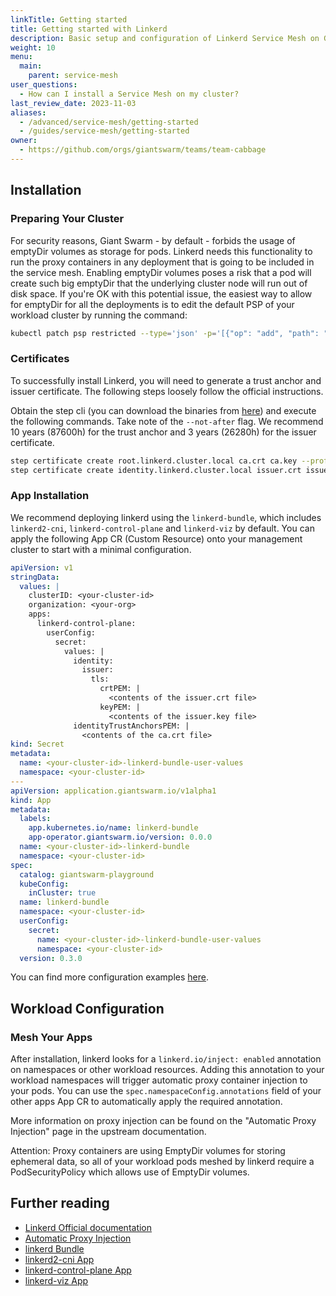```yaml
---
linkTitle: Getting started
title: Getting started with Linkerd
description: Basic setup and configuration of Linkerd Service Mesh on Giant Swarm workload clusters.
weight: 10
menu:
  main:
    parent: service-mesh
user_questions:
  - How can I install a Service Mesh on my cluster?
last_review_date: 2023-11-03
aliases:
  - /advanced/service-mesh/getting-started
  - /guides/service-mesh/getting-started
owner:
  - https://github.com/orgs/giantswarm/teams/team-cabbage
---
```


## Installation

### Preparing Your Cluster

For security reasons, Giant Swarm - by default - forbids the usage of emptyDir volumes as storage for pods. Linkerd needs this functionality to run the proxy containers in any deployment that is going to be included in the service mesh. Enabling emptyDir volumes poses a risk that a pod will create such big emptyDir that the underlying cluster node will run out of disk space. If you're OK with this potential issue, the easiest way to allow for emptyDir for all the deployments is to edit the default PSP of your workload cluster by running the command:

```sh
kubectl patch psp restricted --type='json' -p='[{"op": "add", "path": "/spec/volumes/-", "value": "emptyDir"}]'
```

### Certificates

To successfully install Linkerd, you will need to generate a trust anchor and issuer certificate. The following steps loosely follow the official instructions.

Obtain the step cli (you can download the binaries from [here](https://github.com/smallstep/cli/releases/tag/v0.23.4)) and execute the following commands.
Take note of the `--not-after` flag. We recommend 10 years (87600h) for the trust anchor and 3 years (26280h) for the issuer certificate.

```sh
step certificate create root.linkerd.cluster.local ca.crt ca.key --profile root-ca --no-password --insecure --not-after=87600h
step certificate create identity.linkerd.cluster.local issuer.crt issuer.key --profile intermediate-ca --not-after=26280h --no-password --insecure --ca ca.crt --ca-key ca.key
```

### App Installation

We recommend deploying linkerd using the `linkerd-bundle`, which includes `linkerd2-cni`, `linkerd-control-plane` and `linkerd-viz` by default. You can apply the following App CR (Custom Resource) onto your management cluster to start with a minimal configuration.

```yaml
apiVersion: v1
stringData:
  values: |
    clusterID: <your-cluster-id>
    organization: <your-org>
    apps:
      linkerd-control-plane:
        userConfig:
          secret:
            values: |
              identity:
                issuer:
                  tls:
                    crtPEM: |
                      <contents of the issuer.crt file>
                    keyPEM: |
                      <contents of the issuer.key file>
              identityTrustAnchorsPEM: |
                <contents of the ca.crt file>
kind: Secret
metadata:
  name: <your-cluster-id>-linkerd-bundle-user-values
  namespace: <your-cluster-id>
---
apiVersion: application.giantswarm.io/v1alpha1
kind: App
metadata:
  labels:
    app.kubernetes.io/name: linkerd-bundle
    app-operator.giantswarm.io/version: 0.0.0
  name: <your-cluster-id>-linkerd-bundle
  namespace: <your-cluster-id>
spec:
  catalog: giantswarm-playground
  kubeConfig:
    inCluster: true
  name: linkerd-bundle
  namespace: <your-cluster-id>
  userConfig:
    secret:
      name: <your-cluster-id>-linkerd-bundle-user-values
      namespace: <your-cluster-id>
  version: 0.3.0
```

You can find more configuration examples [here](https://github.com/giantswarm/linkerd-bundle/tree/main/examples).

## Workload Configuration

### Mesh Your Apps

After installation, linkerd looks for a `linkerd.io/inject: enabled` annotation on namespaces or other workload resources. Adding this annotation to your workload namespaces will trigger automatic proxy container injection to your pods. You can use the `spec.namespaceConfig.annotations` field of your other apps App CR to automatically apply the required annotation.

More information on proxy injection can be found on the "Automatic Proxy Injection" page in the upstream documentation.

Attention: Proxy containers are using EmptyDir volumes for storing ephemeral data, so all of your workload pods meshed by linkerd require a PodSecurityPolicy which allows use of EmptyDir volumes.

## Further reading

- [Linkerd Official documentation](https://linkerd.io/2.12/overview/)
- [Automatic Proxy Injection](https://linkerd.io/2.12/features/proxy-injection/)
- [linkerd Bundle](https://github.com/giantswarm/linkerd-bundle)
- [linkerd2-cni App](https://github.com/giantswarm/linkerd2-cni-app)
- [linkerd-control-plane App](https://github.com/giantswarm/linkerd-control-plane-app)
- [linkerd-viz App](https://github.com/giantswarm/linkerd-viz-app)
